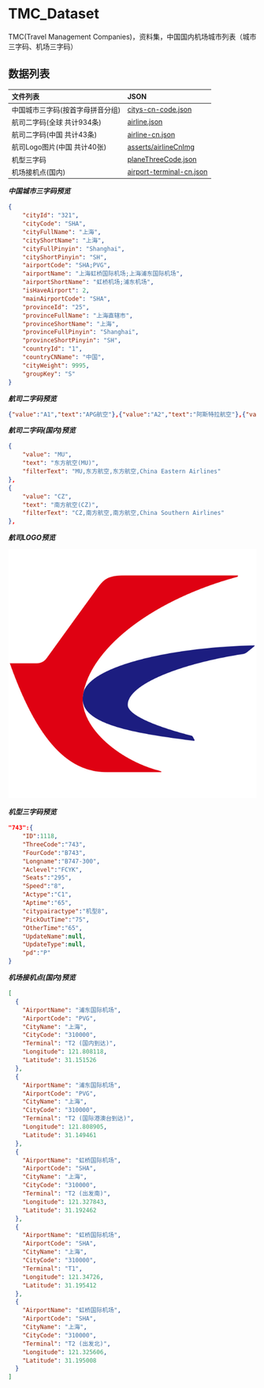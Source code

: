 # TMC_Dataset
TMC(Travel Management Companies)，资料集，中国国内机场城市列表（城市三字码、机场三字码）

## 数据列表

| 文件列表                     | JSON | 
|:--------------------------------|:-----|
| 中国城市三字码(按首字母拼音分组) | [citys-cn-code.json](https://github.com/Timeon1/TMC_Dataset/blob/master/citys-cn-code.json) |
| 航司二字码(全球 共计934条) | [airline.json](https://github.com/Timeon1/TMC_Dataset/blob/master/airline.json) |
| 航司二字码(中国 共计43条) | [airline-cn.json](https://github.com/Timeon1/TMC_Dataset/blob/master/airline-cn.json) |
| 航司Logo图片(中国 共计40张) | [asserts/airlineCnImg](https://github.com/Timeon1/TMC_Dataset/tree/master/asserts/airlineCnImg) |
| 机型三字码 | [planeThreeCode.json](https://github.com/Timeon1/TMC_Dataset/blob/master/planeThreeCode.json) |
| 机场接机点(国内) | [airport-terminal-cn.json](https://github.com/Timeon1/TMC_Dataset/blob/master/airport-terminal-cn.json) |


***中国城市三字码预览***
```json
{
    "cityId": "321",
    "cityCode": "SHA",
    "cityFullName": "上海",
    "cityShortName": "上海",
    "cityFullPinyin": "Shanghai",
    "cityShortPinyin": "SH",
    "airportCode": "SHA;PVG",
    "airportName": "上海虹桥国际机场;上海浦东国际机场",
    "airportShortName": "虹桥机场;浦东机场",
    "isHaveAirport": 2,
    "mainAirportCode": "SHA",
    "provinceId": "25",
    "provinceFullName": "上海直辖市",
    "provinceShortName": "上海",
    "provinceFullPinyin": "Shanghai",
    "provinceShortPinyin": "SH",
    "countryId": "1",
    "countryCNName": "中国",
    "cityWeight": 9995,
    "groupKey": "S"
}
```
***航司二字码预览***
```json
{"value":"A1","text":"APG航空"},{"value":"A2","text":"阿斯特拉航空"},{"value":"A3","text":"爱琴海航空"}
```
***航司二字码(国内)预览***
```json
{
    "value": "MU",
    "text": "东方航空(MU)",
    "filterText": "MU,东方航空,东方航空,China Eastern Airlines"
},
{
    "value": "CZ",
    "text": "南方航空(CZ)",
    "filterText": "CZ,南方航空,南方航空,China Southern Airlines"
},
```
***航司LOGO预览***

![image](https://github.com/Timeon1/TMC_Dataset/blob/master/asserts/airlineCnImg/MU.svg)

***机型三字码预览***
```json
"743":{
    "ID":1118,
    "ThreeCode":"743",
    "FourCode":"B743",
    "Longname":"B747-300",
    "Aclevel":"FCYK",
    "Seats":"295",
    "Speed":"8",
    "Actype":"C1",
    "Aptime":"65",
    "citypairactype":"机型8",
    "PickOutTime":"75",
    "OtherTime":"65",
    "UpdateName":null,
    "UpdateType":null,
    "pd":"P"
}
```

***机场接机点(国内)预览***
```json
[
  {
    "AirportName": "浦东国际机场",
    "AirportCode": "PVG",
    "CityName": "上海",
    "CityCode": "310000",
    "Terminal": "T2 (国内到达)",
    "Longitude": 121.808118,
    "Latitude": 31.151526
  },
  {
    "AirportName": "浦东国际机场",
    "AirportCode": "PVG",
    "CityName": "上海",
    "CityCode": "310000",
    "Terminal": "T2 (国际港澳台到达)",
    "Longitude": 121.808905,
    "Latitude": 31.149461
  },
  {
    "AirportName": "虹桥国际机场",
    "AirportCode": "SHA",
    "CityName": "上海",
    "CityCode": "310000",
    "Terminal": "T2 (出发南)",
    "Longitude": 121.327843,
    "Latitude": 31.192462
  },
  {
    "AirportName": "虹桥国际机场",
    "AirportCode": "SHA",
    "CityName": "上海",
    "CityCode": "310000",
    "Terminal": "T1",
    "Longitude": 121.34726,
    "Latitude": 31.195412
  },
  {
    "AirportName": "虹桥国际机场",
    "AirportCode": "SHA",
    "CityName": "上海",
    "CityCode": "310000",
    "Terminal": "T2 (出发北)",
    "Longitude": 121.325606,
    "Latitude": 31.195008
  }
]
```